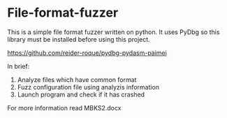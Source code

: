 # File-format-fuzzer
This is a simple file format fuzzer written on python.
It uses PyDbg so this library must be installed before using this project.

https://github.com/reider-roque/pydbg-pydasm-paimei

In brief:

1) Analyze files which have common format
2) Fuzz configuration file using analyzis information
3) Launch program and check if it has crashed

For more information read MBKS2.docx
